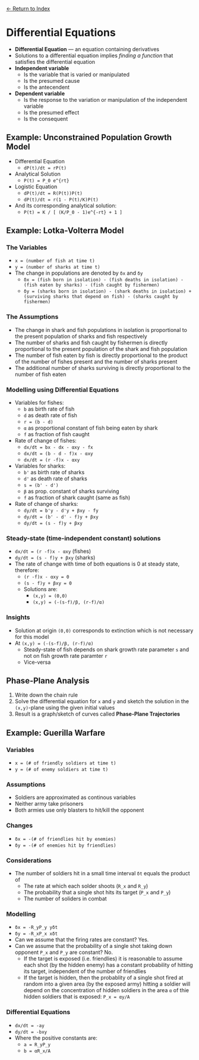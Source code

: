 [← Return to Index](https://github.com/cjmlgrto/fit3139-notes/)

# Differential Equations

* **Differential Equation** — an equation containing derivatives
* Solutions to a differential equation implies _finding a function_ that satisfies the differential equation
* **Independent variable**
	* Is the variable that is varied or manipulated
	* Is the presumed cause
	* Is the antecendent
* **Dependent variable**
	* Is the response to the variation or manipulation of the independent variable
	* Is the presumed effect
	* Is the consequent

## Example: Unconstrained Population Growth Model

* Differential Equation
	* `dP(t)/dt = rP(t)`
* Analytical Solution
	* `P(t) = P_0 e^{rt}`
* Logistic Equation
	* `dP(t)/dt = R(P(t))P(t)`
	* `dP(t)/dt = r(1 - P(t)/K)P(t)`
* And its corresponding analytical solution:
	* `P(t) = K / [ (K/P_0 - 1)e^{-rt} + 1 ]`

## Example: Lotka-Volterra Model

### The Variables

* `x = (number of fish at time t)`
* `y = (number of sharks at time t)`
* The change in populations are denoted by `δx` and `δy`
	* `δx = (fish born in isolation) - (fish deaths in isolation) - (fish eaten by sharks) - (fish caught by fishermen)`
	* `δy = (sharks born in isolation) - (shark deaths in isolation) + (surviving sharks that depend on fish) - (sharks caught by fishermen)`

### The Assumptions

* The change in shark and fish populations in isolation is proportional to the present population of sharks and fish respectively
* The number of sharks and fish caught by fishermen is directly proportional to the present population of the shark and fish population
* The number of fish eaten by fish is directly proportional to the product of the number of fishes present and the number of sharks present
* The additional number of sharks surviving is directly proportional to the number of fish eaten

### Modelling using Differential Equations

* Variables for fishes:
	* `b` as birth rate of fish
	* `d` as death rate of fish
	* `r = (b - d)` 
	* `α` as proportional constant of fish being eaten by shark
	* `f` as fraction of fish caught
* Rate of change of fishes:
	* `dx/dt = bx - dx - αxy - fx`
	* `dx/dt = (b - d - f)x - αxy`
	* `dx/dt = (r -f)x - αxy`
* Variables for sharks:
	* `b'` as birth rate of sharks
	* `d'` as death rate of sharks
	* `s = (b' - d')`
	* `β` as prop. constant of sharks surviving
	* `f` as fraction of shark caught (same as fish)
* Rate of change of sharks:
	* `dy/dt = b'y - d'y + βxy - fy`
	* `dy/dt = (b' - d' - f)y + βxy`
	* `dy/dt = (s - f)y + βxy`

### Steady-state (time-independent constant) solutions

* `dx/dt = (r -f)x - αxy` (fishes)
* `dy/dt = (s - f)y + βxy` (sharks)
* The rate of change with time of both equations is 0 at steady state, therefore:
	* `(r -f)x - αxy = 0`
	* `(s - f)y + βxy = 0`
	* Solutions are:
		* `(x,y) = (0,0)`
		* `(x,y) = (-(s-f)/β, (r-f)/α)`

### Insights

* Solution at origin `(0,0)` corresponds to extinction which is not necessary for this model
* At `(x,y) = (-(s-f)/β, (r-f)/α)`
	* Steady-state of fish depends on shark growth rate parameter `s` and not on fish growth rate paramter `r`
	* Vice-versa

## Phase-Plane Analysis

1. Write down the chain rule
2. Solve the differential equation for `x` and `y` and sketch the solution in the `(x,y)`-plane using the given initial values
3. Result is a graph/sketch of curves called **Phase-Plane Trajectories**

## Example: Guerilla Warfare

### Variables

* `x = (# of friendly soldiers at time t)`
* `y = (# of enemy soldiers at time t)`

### Assumptions

* Soldiers are approximated as continous variables
* Neither army take prisoners
* Both armies use only blasters to hit/kill the opponent

### Changes

* `δx = -(# of friendlies hit by enemies)`
* `δy = -(# of enemies hit by friendlies)`

### Considerations

* The number of soldiers hit in a small time interval `δt` equals the product of
	* The rate at which each solder shoots (`R_x` and `R_y`)
	* The probability that a single shot hits its target (`P_x` and `P_y`)
	* The number of soliders in combat

### Modelling

* `δx = -R_yP_y yδt`
* `δy = -R_xP_x xδt`
* Can we assume that the firing rates are constant? Yes.
* Can we assume that the probability of a single shot taking down opponent `P_x` and `P_y` are constant? No.
	* If the target is exposed (i.e. friendlies) it is reasonable to assume each shot (by the hidden enemy) has a constant probability of hitting its target, independent of the number of friendlies
	* If the target is hidden, then the probablity of a single shot fired at random into a given area (by the exposed army) hitting a soldier will depend on the concentration of hidden soldiers in the area `α` of thie hidden soldiers that is exposed: `P_x = αy/A`

### Differential Equations

* `dx/dt = -ay`
* `dy/dt = -bxy`
* Where the positive constants are:
	* `a = R_yP_y`
	* `b = αR_x/A`